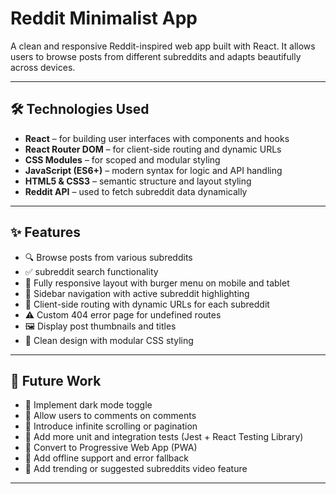 # Reddit Minimalist App

A clean and responsive Reddit-inspired web app built with React. It allows users to browse posts from different subreddits and adapts beautifully across devices.

---

## 🛠️ Technologies Used

- **React** – for building user interfaces with components and hooks
- **React Router DOM** – for client-side routing and dynamic URLs
- **CSS Modules** – for scoped and modular styling
- **JavaScript (ES6+)** – modern syntax for logic and API handling
- **HTML5 & CSS3** – semantic structure and layout styling
- **Reddit API** – used to fetch subreddit data dynamically

---

## ✨ Features

- 🔍 Browse posts from various subreddits
- ✅ subreddit search functionality
- 📱 Fully responsive layout with burger menu on mobile and tablet
- 🧭 Sidebar navigation with active subreddit highlighting
- 🚀 Client-side routing with dynamic URLs for each subreddit
- ⚠️ Custom 404 error page for undefined routes
- 🖼️ Display post thumbnails and titles
- 🎨 Clean design with modular CSS styling

---

## 🚧 Future Work

- 🌙 Implement dark mode toggle
- 💬 Allow users to comments on comments
- 🔁 Introduce infinite scrolling or pagination
- 🧪 Add more unit and integration tests (Jest + React Testing Library)
- 📱 Convert to Progressive Web App (PWA)
- 💾 Add offline support and error fallback
- 🧠 Add trending or suggested subreddits video feature

---
